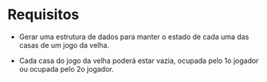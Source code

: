 # Requisitos

* Gerar uma estrutura de dados para manter o
estado de cada uma das casas de um jogo da
velha.

* Cada casa do jogo da velha poderá estar
vazia, ocupada pelo 1o jogador ou ocupada
pelo 2o jogador.